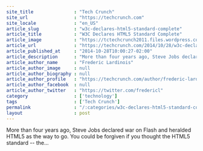 ```yaml
---
site_title               : "Tech Crunch"
site_url                 : "https://techcrunch.com"
site_locale              : "en_US"
article_slug             : "w3c-declares-html5-standard-complete"
article_title            : "W3C Declares HTML5 Standard Complete"
article_image            : "https://tctechcrunch2011.files.wordpress.com/2014/10/5409072809_27b52c7c8e_o-e1414491309898.jpg?w=764&h=400&crop=1"
article_url              : "https://techcrunch.com/2014/10/28/w3c-declares-html5-standard-done/"
article_published_at     : "2014-10-28T10:00:27-02:00"
article_description      : "More than four years ago, Steve Jobs declared war on Flash and heralded HTML5 as the way to go. You could be forgiven if you thought the HTML5 standard -- the..."
article_author_name      : "Frederic Lardinois"
article_author_image     : null
article_author_biography : null
article_author_profile   : "https://techcrunch.com/author/frederic-lardinois/"
article_author_facebook  : null
article_author_twitter   : "https://twitter.com/fredericl"
category                 : ['technology']
tags                     : ['Tech Crunch']
permalink                : "/:categories/w3c-declares-html5-standard-complete/"
layout                   : post
---
```


More than four years ago, Steve Jobs declared war on Flash and heralded HTML5 as the way to go. You could be forgiven if you thought the HTML5 standard -- the...
